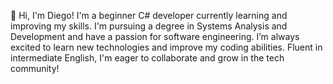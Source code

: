 👋 Hi, I'm Diego!
I'm a beginner C# developer currently learning and improving my skills. I'm pursuing a degree in Systems Analysis and Development and have a passion for software engineering. I’m always excited to learn new technologies and improve my coding abilities.
Fluent in intermediate English, I'm eager to collaborate and grow in the tech community!
